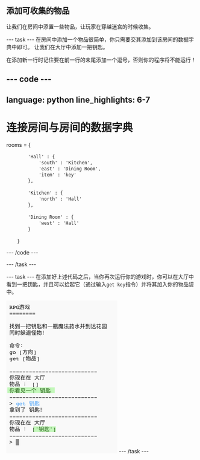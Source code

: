 ## 添加可收集的物品

让我们在房间中添置一些物品，让玩家在穿越迷宫的时候收集。

--- task --- 
在房间中添加一个物品很简单，你只需要交其添加到该房间的数据字典中即可。 让我们在大厅中添加一把钥匙。

在添加新一行时记住要在前一行的末尾添加一个逗号，否则你的程序将不能运行！

--- code ---
---
language: python 
line_highlights: 6-7
---

# 连接房间与房间的数据字典

rooms = {

            'Hall' : {
                'south' : 'Kitchen',
                'east' : 'Dining Room',
                'item' : 'key'
            },
    
            'Kitchen' : {
                'north' : 'Hall'
            },
    
            'Dining Room' : {
                'west' : 'Hall'
            }
    
        }
    

--- /code ---

--- /task ---

--- task --- 在添加好上述代码之后，当你再次运行你的游戏时，你可以在大厅中看到一把钥匙，并且可以拾起它（通过输入`get key`指令）并将其加入你的物品袋中。

![screenshot](images/rpg-key-test.png) --- /task ---